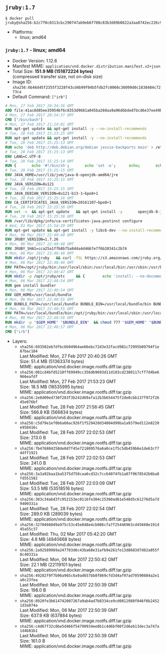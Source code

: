 ## `jruby:1.7`

```console
$ docker pull jruby@sha256:b2c7f0c0313cbc290747ab9eb6f708c83b3d89b0622a3aa0742ec226c918c022
```

-	Platforms:
	-	linux; amd64

### `jruby:1.7` - linux; amd64

-	Docker Version: 1.12.6
-	Manifest MIME: `application/vnd.docker.distribution.manifest.v2+json`
-	Total Size: **151.9 MB (151872224 bytes)**  
	(compressed transfer size, not on-disk size)
-	Image ID: `sha256:6b46d45f2355f3228f43cd4b99f04b5fdb2fc0060c36099d0c1838484c7273ca`
-	Default Command: `["irb"]`

```dockerfile
# Mon, 27 Feb 2017 20:34:36 GMT
ADD file:41ac8d85ee35954bf6c8353d9681a045ba260aa9a96dbbded7bcd6e37ee49bea in / 
# Mon, 27 Feb 2017 20:34:37 GMT
CMD ["/bin/bash"]
# Mon, 27 Feb 2017 21:14:01 GMT
RUN apt-get update && apt-get install -y --no-install-recommends 		ca-certificates 		curl 		wget 	&& rm -rf /var/lib/apt/lists/*
# Tue, 28 Feb 2017 15:23:25 GMT
RUN apt-get update && apt-get install -y --no-install-recommends 		bzip2 		unzip 		xz-utils 	&& rm -rf /var/lib/apt/lists/*
# Tue, 28 Feb 2017 15:25:13 GMT
RUN echo 'deb http://deb.debian.org/debian jessie-backports main' > /etc/apt/sources.list.d/jessie-backports.list
# Tue, 28 Feb 2017 15:25:13 GMT
ENV LANG=C.UTF-8
# Tue, 28 Feb 2017 15:25:14 GMT
RUN { 		echo '#!/bin/sh'; 		echo 'set -e'; 		echo; 		echo 'dirname "$(dirname "$(readlink -f "$(which javac || which java)")")"'; 	} > /usr/local/bin/docker-java-home 	&& chmod +x /usr/local/bin/docker-java-home
# Tue, 28 Feb 2017 15:25:15 GMT
ENV JAVA_HOME=/usr/lib/jvm/java-8-openjdk-amd64/jre
# Tue, 28 Feb 2017 15:25:15 GMT
ENV JAVA_VERSION=8u121
# Tue, 28 Feb 2017 15:25:15 GMT
ENV JAVA_DEBIAN_VERSION=8u121-b13-1~bpo8+1
# Tue, 28 Feb 2017 15:25:16 GMT
ENV CA_CERTIFICATES_JAVA_VERSION=20161107~bpo8+1
# Tue, 28 Feb 2017 15:25:36 GMT
RUN set -x 	&& apt-get update 	&& apt-get install -y 		openjdk-8-jre-headless="$JAVA_DEBIAN_VERSION" 		ca-certificates-java="$CA_CERTIFICATES_JAVA_VERSION" 	&& rm -rf /var/lib/apt/lists/* 	&& [ "$JAVA_HOME" = "$(docker-java-home)" ]
# Tue, 28 Feb 2017 15:25:38 GMT
RUN /var/lib/dpkg/info/ca-certificates-java.postinst configure
# Wed, 01 Mar 2017 15:54:20 GMT
RUN apt-get update && apt-get install -y libc6-dev --no-install-recommends && rm -rf /var/lib/apt/lists/*
# Mon, 06 Mar 2017 22:40:40 GMT
ENV JRUBY_VERSION=1.7.26
# Mon, 06 Mar 2017 22:40:40 GMT
ENV JRUBY_SHA1=cca25a1ffb8b75a8d4a4d4667e7f6b20341c2b74
# Mon, 06 Mar 2017 22:40:46 GMT
RUN mkdir /opt/jruby   && curl -fSL https://s3.amazonaws.com/jruby.org/downloads/${JRUBY_VERSION}/jruby-bin-${JRUBY_VERSION}.tar.gz -o /tmp/jruby.tar.gz   && echo "$JRUBY_SHA1 /tmp/jruby.tar.gz" | sha1sum -c -   && tar -zx --strip-components=1 -f /tmp/jruby.tar.gz -C /opt/jruby   && rm /tmp/jruby.tar.gz   && update-alternatives --install /usr/local/bin/ruby ruby /opt/jruby/bin/jruby 1
# Mon, 06 Mar 2017 22:40:46 GMT
ENV PATH=/opt/jruby/bin:/usr/local/sbin:/usr/local/bin:/usr/sbin:/usr/bin:/sbin:/bin
# Mon, 06 Mar 2017 22:40:47 GMT
RUN mkdir -p /opt/jruby/etc 	&& { 		echo 'install: --no-document'; 		echo 'update: --no-document'; 	} >> /opt/jruby/etc/gemrc
# Mon, 06 Mar 2017 22:40:54 GMT
RUN gem install bundler
# Mon, 06 Mar 2017 22:40:54 GMT
ENV GEM_HOME=/usr/local/bundle
# Mon, 06 Mar 2017 22:40:55 GMT
ENV BUNDLE_PATH=/usr/local/bundle BUNDLE_BIN=/usr/local/bundle/bin BUNDLE_SILENCE_ROOT_WARNING=1 BUNDLE_APP_CONFIG=/usr/local/bundle
# Mon, 06 Mar 2017 22:40:55 GMT
ENV PATH=/usr/local/bundle/bin:/opt/jruby/bin:/usr/local/sbin:/usr/local/bin:/usr/sbin:/usr/bin:/sbin:/bin
# Mon, 06 Mar 2017 22:40:56 GMT
RUN mkdir -p "$GEM_HOME" "$BUNDLE_BIN" 	&& chmod 777 "$GEM_HOME" "$BUNDLE_BIN"
# Mon, 06 Mar 2017 22:40:57 GMT
CMD ["irb"]
```

-	Layers:
	-	`sha256:693502eb7dfbc6b94964ae66ebc72d3e32facd981c72995b09794f1e87bac184`  
		Last Modified: Mon, 27 Feb 2017 20:40:26 GMT  
		Size: 51.4 MB (51363374 bytes)  
		MIME: application/vnd.docker.image.rootfs.diff.tar.gzip
	-	`sha256:081cd4bfd5210ff69949cc356db9693d11d103cd2380117cff7d4be6966eafdf`  
		Last Modified: Mon, 27 Feb 2017 21:53:23 GMT  
		Size: 18.5 MB (18535995 bytes)  
		MIME: application/vnd.docker.image.rootfs.diff.tar.gzip
	-	`sha256:2e8d00ed730f283f3b242d69afa12b3b654475f2de8cbb137f972f2645e076bf`  
		Last Modified: Tue, 28 Feb 2017 21:56:45 GMT  
		Size: 566.8 KB (566834 bytes)  
		MIME: application/vnd.docker.image.rootfs.diff.tar.gzip
	-	`sha256:c5d79e1ef0b6a66ac926f1f529420d34804d99ba1a9379ed112e8220e958416c`  
		Last Modified: Tue, 28 Feb 2017 22:02:53 GMT  
		Size: 213.0 B  
		MIME: application/vnd.docker.image.rootfs.diff.tar.gzip
	-	`sha256:7b476804250de0d7f45e721809576a6a0ce1f5c5db459b6e1de63cf74dff1921`  
		Last Modified: Tue, 28 Feb 2017 22:02:53 GMT  
		Size: 241.0 B  
		MIME: application/vnd.docker.image.rootfs.diff.tar.gzip
	-	`sha256:3a3a92baa1ba5375d758caa6cd32c7cc64074fb1a87f9678542b6ba8fd551582`  
		Last Modified: Tue, 28 Feb 2017 22:03:09 GMT  
		Size: 53.5 MB (53518516 bytes)  
		MIME: application/vnd.docker.image.rootfs.diff.tar.gzip
	-	`sha256:303c34abd3fc952153ec0116fe304c25360ad61e548d5c61276d5a7d9409331a`  
		Last Modified: Tue, 28 Feb 2017 22:02:54 GMT  
		Size: 289.0 KB (289039 bytes)  
		MIME: application/vnd.docker.image.rootfs.diff.tar.gzip
	-	`sha256:32704660d9a975c53c45e848e4cb086cfa7f25446963cd45660e191d45a55c37`  
		Last Modified: Thu, 02 Mar 2017 05:42:20 GMT  
		Size: 4.8 MB (4840668 bytes)  
		MIME: application/vnd.docker.image.rootfs.diff.tar.gzip
	-	`sha256:2a92589969a247703d6c43ba68e31afb9e261fe13d8683d7d82a055f8c40331a`  
		Last Modified: Mon, 06 Mar 2017 22:50:42 GMT  
		Size: 22.1 MB (22119101 bytes)  
		MIME: application/vnd.docker.image.rootfs.diff.tar.gzip
	-	`sha256:49282f9f7b96a965c6a9ad657bb8f869cfd3d4af97ad70590884a2e1a0c23fea`  
		Last Modified: Mon, 06 Mar 2017 22:50:39 GMT  
		Size: 198.0 B  
		MIME: application/vnd.docker.image.rootfs.diff.tar.gzip
	-	`sha256:8920fe3b614742007267a9ab4ad7b8334ce9cd0812988f046f6b24521d3a874a`  
		Last Modified: Mon, 06 Mar 2017 22:50:39 GMT  
		Size: 637.9 KB (637884 bytes)  
		MIME: application/vnd.docker.image.rootfs.diff.tar.gzip
	-	`sha256:c4d67f32c0be5d466f54790934ee8b1c4d6bf00f2d6eb13dec3a747a1d4b81b1`  
		Last Modified: Mon, 06 Mar 2017 22:50:39 GMT  
		Size: 161.0 B  
		MIME: application/vnd.docker.image.rootfs.diff.tar.gzip
